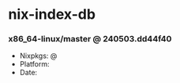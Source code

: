 # nix-index-db
### x86_64-linux/master @ 240503.dd44f40
- Nixpkgs: @[](https://github.com/NixOS/nixpkgs/commit/dd44f4056dbc8033a1490a08b090244ac221be84)
- Platform: 
- Date: 
